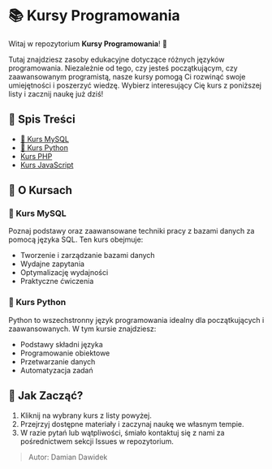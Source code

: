 # 📚 Kursy Programowania

Witaj w repozytorium **Kursy Programowania**! 👋

Tutaj znajdziesz zasoby edukacyjne dotyczące różnych języków programowania. Niezależnie od tego, czy jesteś początkującym, czy zaawansowanym programistą, nasze kursy pomogą Ci rozwinąć swoje umiejętności i poszerzyć wiedzę. Wybierz interesujący Cię kurs z poniższej listy i zacznij naukę już dziś!

## 📜 Spis Treści

- [📘 Kurs MySQL](./Kursy/sql.md)
- [🐍 Kurs Python](./Kursy/python.md)
- [Kurs PHP](./Kursy/php.md)
- [Kurs JavaScript](./Kursy/JS.md)

## 🌟 O Kursach

### 📘 Kurs MySQL

Poznaj podstawy oraz zaawansowane techniki pracy z bazami danych za pomocą języka SQL. Ten kurs obejmuje:

- Tworzenie i zarządzanie bazami danych
- Wydajne zapytania
- Optymalizację wydajności
- Praktyczne ćwiczenia

### 🐍 Kurs Python

Python to wszechstronny język programowania idealny dla początkujących i zaawansowanych. W tym kursie znajdziesz:

- Podstawy składni języka
- Programowanie obiektowe
- Przetwarzanie danych
- Automatyzacja zadań

## 🎯 Jak Zacząć?

1. Kliknij na wybrany kurs z listy powyżej.
2. Przejrzyj dostępne materiały i zaczynaj naukę we własnym tempie.
3. W razie pytań lub wątpliwości, śmiało kontaktuj się z nami za pośrednictwem sekcji Issues w repozytorium.


> Autor: Damian Dawidek
